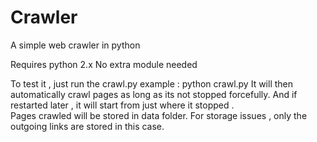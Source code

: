 # Crawler
A simple web crawler in python

Requires python 2.x
No extra module needed

To test it , just run the crawl.py 
  example : python crawl.py
It will then automatically crawl pages as
long as its not stopped forcefully. And if 
restarted later , it will start from just where 
it stopped .  
Pages crawled will be stored in data folder.
For storage issues , only the outgoing links 
are stored in this case.

